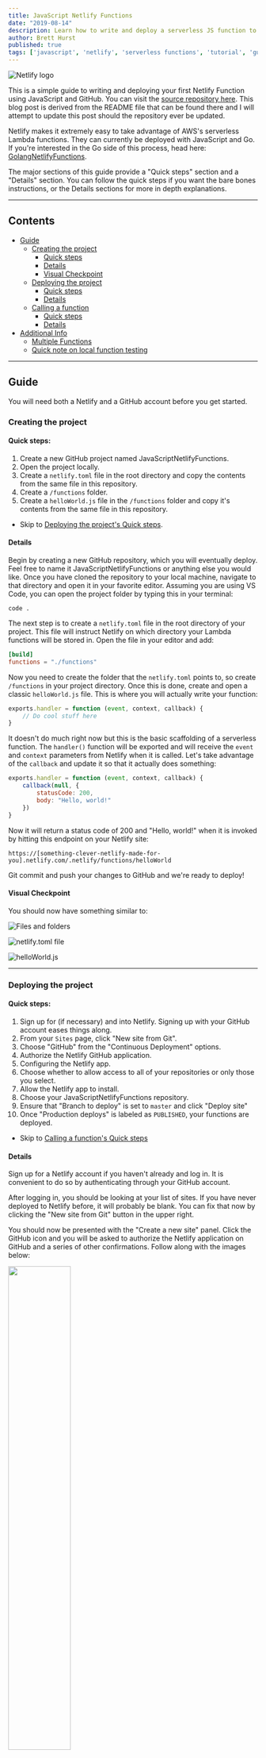 ```yaml
---
title: JavaScript Netlify Functions
date: "2019-08-14"
description: Learn how to write and deploy a serverless JS function to Netlify in about the simplest way possible!
author: Brett Hurst
published: true
tags: ['javascript', 'netlify', 'serverless functions', 'tutorial', 'guide']
---
```


![Netlify logo](netlifylogo.png)

This is a simple guide to writing and deploying your first Netlify Function using JavaScript and GitHub. You can visit the [source repository here](https://github.com/bhurstGH/JavaScriptNetlifyFunctions). This blog post is derived from the README file that can be found there and I will attempt to update this post should the repository ever be updated.

Netlify makes it extremely easy to take advantage of AWS's serverless Lambda functions. They can currently be deployed with JavaScript and Go. If you're interested in the Go side of this process, head here: [GolangNetlifyFunctions](https://github.com/phoenixcoder/GolangNetlifyFunctions).

The major sections of this guide provide a "Quick steps" section and a "Details" section. You can follow the quick steps if you want the bare bones instructions, or the Details sections for more in depth explanations.
<hr>

## Contents

- [Guide](#guide)
  - [Creating the project](#creating-the-project)
      - [Quick steps](#quick-steps)
      - [Details](#details)
      - [Visual Checkpoint](#visual-checkpoint)
  - [Deploying the project](#deploying-the-project)
      - [Quick steps](#quick-steps-1)
      - [Details](#details-1)
  - [Calling a function](#calling-a-function)
      - [Quick steps](#quick-steps-2)
      - [Details](#details-2)
- [Additional Info](#additional-info)
  - [Multiple Functions](#multiple-functions)
  - [Quick note on local function testing](#quick-note-on-local-function-testing)

<hr>

## Guide

You will need both a Netlify and a GitHub account before you get started.

### Creating the project

#### Quick steps:

1. Create a new GitHub project named JavaScriptNetlifyFunctions.
1. Open the project locally.
1. Create a `netlify.toml` file in the root directory and copy the contents from the same file in this repository.
1. Create a `/functions` folder.
1. Create a `helloWorld.js` file in the `/functions` folder and copy it's contents from the same file in this repository.

- Skip to [Deploying the project's Quick steps](#quick-steps-1).

#### Details

Begin by creating a new GitHub repository, which you will eventually deploy. Feel free to name it JavaScriptNetlifyFunctions or anything else you would like. Once you have cloned the repository to your local machine, navigate to that directory and open it in your favorite editor. Assuming you are using VS Code, you can open the project folder by typing this in your terminal:

`code .`

The next step is to create a `netlify.toml` file in the root directory of your project. This file will instruct Netlify on which directory your Lambda functions will be stored in. Open the file in your editor and add:

```toml
[build]
functions = "./functions"
```

Now you need to create the folder that the `netlify.toml` points to, so create `/functions` in your project directory. Once this is done, create and open a classic `helloWorld.js` file. This is where you will actually write your function:

```javascript
exports.handler = function (event, context, callback) {
    // Do cool stuff here
}
```

It doesn't do much right now but this is the basic scaffolding of a serverless function. The `handler()` function will be exported and will receive the `event` and `context` parameters from Netlify when it is called. Let's take advantage of the `callback` and update it so that it actually does something:

```javascript
exports.handler = function (event, context, callback) {
    callback(null, {
        statusCode: 200,
        body: "Hello, world!"
    })
}
```

Now it will return a status code of 200 and "Hello, world!" when it is invoked by hitting this endpoint on your Netlify site:

`https://[something-clever-netlify-made-for-you].netlify.com/.netlify/functions/helloWorld`

Git commit and push your changes to GitHub and we're ready to deploy!

#### Visual Checkpoint

You should now have something similar to:

![Files and folders](01-create-folders.png)

![netlify.toml file](02-create-netlify.png)

![helloWorld.js](03-create-helloworld.png)

<hr>

### Deploying the project

#### Quick steps:

1. Sign up for (if necessary) and into Netlify. Signing up with your GitHub account eases things along.
1. From your `Sites` page, click "New site from Git".
1. Choose "GitHub" from the "Continuous Deployment" options.
1. Authorize the Netlify GitHub application.
1. Configuring the Netlify app.
1. Choose whether to allow access to all of your repositories or only those you select.
1. Allow the Netlify app to install.
1. Choose your JavaScriptNetlifyFunctions repository.
1. Ensure that "Branch to deploy" is set to `master` and click "Deploy site"
1. Once "Production deploys" is labeled as `PUBLISHED`, your functions are deployed.

- Skip to [Calling a function's Quick steps](#quick-steps-2)

#### Details

Sign up for a Netlify account if you haven't already and log in. It is convenient to do so by authenticating through your GitHub account.

After logging in, you should be looking at your list of sites. If you have never deployed to Netlify before, it will probably be blank. You can fix that now by clicking the "New site from Git" button in the upper right.

You should now be presented with the "Create a new site" panel. Click the GitHub icon and you will be asked to authorize the Netlify application on GitHub and a series of other confirmations. Follow along with the images below:

<img src="01-deploy-authnetlify.png" width="50%" height="50%">

After authorizing and choosing your GitHub account, you should click "Configure Netlify on GitHub":

<img src="02-deploy-confignetlify.png" width="50%" height="50%">

Here, you will be able to choose whether you allow the Netlify app to access to all of your repositories, or only the ones you specifically select. This choice is entirely up to you. If you choose only select repositories, select your JavaScriptNetlifyFunctions repository from the drop down list. Click the "Install" button when you're finished:

<img src="03-deploy-installnetlify.png" width="50%" height="50%">

You will be taken back to Netlify and be able to choose repository. If you allowed access to all repositories, you may want to use the search bar to narrow it down. Otherwise, it should automatically show you the repository you chose:

<img src="04-deploy-chooserepo.png" width="50%" height="50%">

The branch to deploy should already be set to `master`, but ensure that it is. This is the branch Netlify will watch for updates. It will automatically rebuild and deploy your site when you push changes here, so this is important. When you are ready, click "Deploy site." You're almost there:

<img src="05-deploy-masterbranch.png" width="50%" height="50%">

When the site has finished the build and deploy process, you should see this:

<img src="06-deploy-published.png" width="50%" height="50%">

Congratulations! You've now written and deployed a serverless function to Netlify.

<hr>

### Calling a function

#### Quick steps:

1. From your site's Overview page, choose `Functions` from the navigation menu.
1. Choose `helloWorld.js` from your list of functions.
1. Copy and paste the `Endpoint` URL and paste it into a browser.
1. Enjoy the fruits of your labor!

#### Details

The "hard" part is over! If you aren't currently on your site's `Overview` page, you can select it from your site list. Along the top navigation you can click `Functions` to see a list of your deployed serverless functions. This is only `helloWorld.js` right now, so click that. You will be presented with an `Endpoint` URL that you can use to invoke your function. Something close to:

`https://[something-clever-netlify-made-for-you].netlify.com/.netlify/functions/helloWorld`

You will see the "Hello, world!" that you returned in your function callback's body, and that's all there is to it.

## Additional Info

### Multiple Functions

Adding multiple functions to your Netlify deployment is as simple as dropping them in your functions folder. This repository provides a `goodbyeWorld.js` companion to the `helloWorld.js` function we walked through earlier, for instance:

`https://[something-clever-netlify-made-for-you].netlify.com/.netlify/functions/goodbyeWorld`

###  Quick note on local function testing

Netlify provides a useful command line tool which you can install globally on your system from the terminal:

`npm install -i netlify-cli`

While the Netlify CLI contains many tools, we will only be concerned with one in this document:

`netlify dev`

When typing this command in your project folder, Netlify will launch a server on `localhost:8888`, allowing you to test your serverless functions without deploying them first:

`http://localhost:8888/.netlify/functions/helloWorld`
`http://localhost:8888/.netlify/functions/goodbyeWorld`

[You can read more about the Netlify CLI here](cli.netlify.com)

_Note that this is only confirmed to work with serverless JavaScript functions. Golang functions require a build step that may require more setup or further development from the Netlify team._

